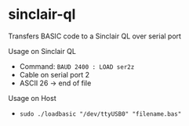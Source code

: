 # sinclair-ql
Transfers BASIC code to a Sinclair QL over serial port

Usage on Sinclair QL
* Command: `BAUD 2400 : LOAD ser2z`
* Cable on serial port 2
* ASCII 26 -> end of file

Usage on Host
* `sudo ./loadbasic "/dev/ttyUSB0" "filename.bas"`

